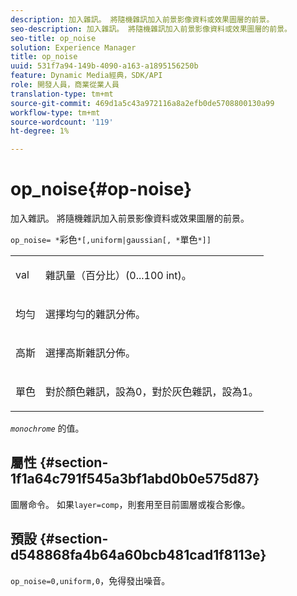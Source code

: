 ```yaml
---
description: 加入雜訊。 將隨機雜訊加入前景影像資料或效果圖層的前景。
seo-description: 加入雜訊。 將隨機雜訊加入前景影像資料或效果圖層的前景。
seo-title: op_noise
solution: Experience Manager
title: op_noise
uuid: 531f7a94-149b-4090-a163-a1895156250b
feature: Dynamic Media經典，SDK/API
role: 開發人員，商業從業人員
translation-type: tm+mt
source-git-commit: 469d1a5c43a972116a8a2efb0de5708800130a99
workflow-type: tm+mt
source-wordcount: '119'
ht-degree: 1%

---
```



# op_noise{#op-noise}

加入雜訊。 將隨機雜訊加入前景影像資料或效果圖層的前景。

`op_noise= *`彩色`*[,uniform|gaussian[, *`單色`*]]`

<table id="table_40675464E5824D52BF392ECCE2DDC03C"> 
 <tbody> 
  <tr> 
   <td colname="col1"> <p><span class="codeph"> val</span> </p> </td> 
   <td colname="col2"> <p>雜訊量（百分比）(0...100 int)。 </p> </td> 
  </tr> 
  <tr> 
   <td colname="col1"> <p><span class="codeph"> 均勻</span> </p> </td> 
   <td colname="col2"> <p>選擇均勻的雜訊分佈。 </p> </td> 
  </tr> 
  <tr> 
   <td colname="col1"> <p><span class="codeph"> 高斯</span> </p> </td> 
   <td colname="col2"> <p>選擇高斯雜訊分佈。 </p> </td> 
  </tr> 
  <tr> 
   <td colname="col1"> <p><span class="varname"> 單色</span> </p> </td> 
   <td colname="col2"> <p>對於顏色雜訊，設為0，對於灰色雜訊，設為1。 </p> </td> 
  </tr> 
 </tbody> 
</table>

*`monochrome`* 的值。

## 屬性 {#section-1f1a64c791f545a3bf1abd0b0e575d87}

圖層命令。 如果`layer=comp`，則套用至目前圖層或複合影像。

## 預設 {#section-d548868fa4b64a60bcb481cad1f8113e}

`op_noise=0,uniform,0`，免得發出噪音。

